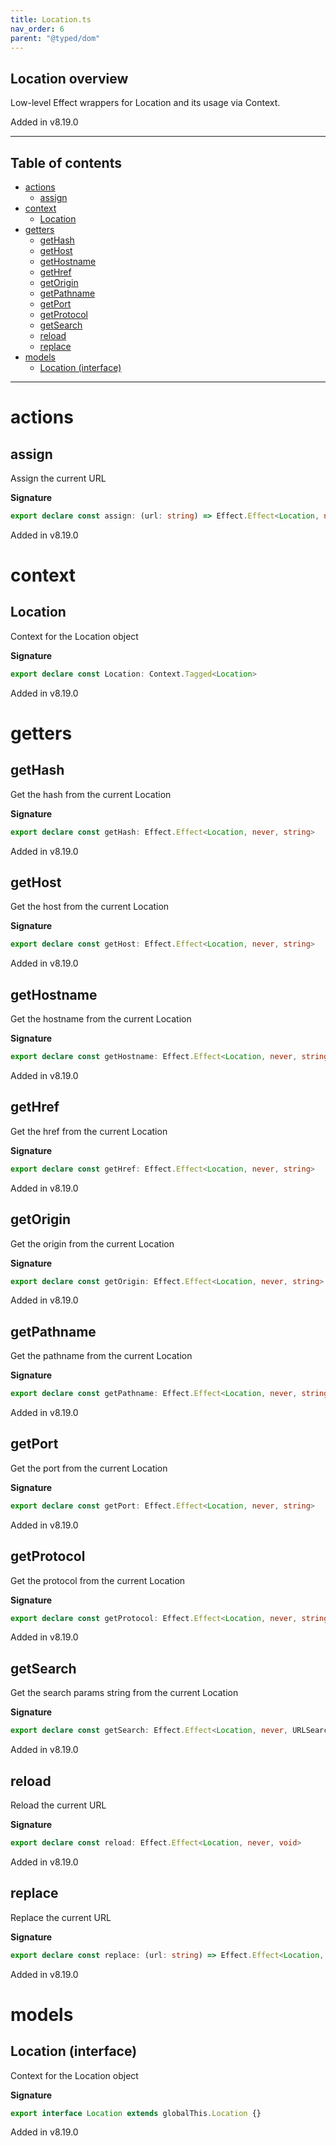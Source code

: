 ```yaml
---
title: Location.ts
nav_order: 6
parent: "@typed/dom"
---
```


## Location overview

Low-level Effect wrappers for Location and its usage via Context.

Added in v8.19.0

---

<h2 class="text-delta">Table of contents</h2>

- [actions](#actions)
  - [assign](#assign)
- [context](#context)
  - [Location](#location)
- [getters](#getters)
  - [getHash](#gethash)
  - [getHost](#gethost)
  - [getHostname](#gethostname)
  - [getHref](#gethref)
  - [getOrigin](#getorigin)
  - [getPathname](#getpathname)
  - [getPort](#getport)
  - [getProtocol](#getprotocol)
  - [getSearch](#getsearch)
  - [reload](#reload)
  - [replace](#replace)
- [models](#models)
  - [Location (interface)](#location-interface)

---

# actions

## assign

Assign the current URL

**Signature**

```ts
export declare const assign: (url: string) => Effect.Effect<Location, never, void>
```

Added in v8.19.0

# context

## Location

Context for the Location object

**Signature**

```ts
export declare const Location: Context.Tagged<Location>
```

Added in v8.19.0

# getters

## getHash

Get the hash from the current Location

**Signature**

```ts
export declare const getHash: Effect.Effect<Location, never, string>
```

Added in v8.19.0

## getHost

Get the host from the current Location

**Signature**

```ts
export declare const getHost: Effect.Effect<Location, never, string>
```

Added in v8.19.0

## getHostname

Get the hostname from the current Location

**Signature**

```ts
export declare const getHostname: Effect.Effect<Location, never, string>
```

Added in v8.19.0

## getHref

Get the href from the current Location

**Signature**

```ts
export declare const getHref: Effect.Effect<Location, never, string>
```

Added in v8.19.0

## getOrigin

Get the origin from the current Location

**Signature**

```ts
export declare const getOrigin: Effect.Effect<Location, never, string>
```

Added in v8.19.0

## getPathname

Get the pathname from the current Location

**Signature**

```ts
export declare const getPathname: Effect.Effect<Location, never, string>
```

Added in v8.19.0

## getPort

Get the port from the current Location

**Signature**

```ts
export declare const getPort: Effect.Effect<Location, never, string>
```

Added in v8.19.0

## getProtocol

Get the protocol from the current Location

**Signature**

```ts
export declare const getProtocol: Effect.Effect<Location, never, string>
```

Added in v8.19.0

## getSearch

Get the search params string from the current Location

**Signature**

```ts
export declare const getSearch: Effect.Effect<Location, never, URLSearchParams>
```

Added in v8.19.0

## reload

Reload the current URL

**Signature**

```ts
export declare const reload: Effect.Effect<Location, never, void>
```

Added in v8.19.0

## replace

Replace the current URL

**Signature**

```ts
export declare const replace: (url: string) => Effect.Effect<Location, never, void>
```

Added in v8.19.0

# models

## Location (interface)

Context for the Location object

**Signature**

```ts
export interface Location extends globalThis.Location {}
```

Added in v8.19.0
